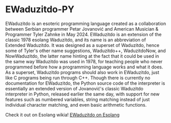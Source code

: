 # EWaduzitdo-PY
EWaduzitdo is an esoteric programming language created as a collaboration between Serbian programmer Petar Jovanović and American Musician & Programmer Tyler Zahnke in May 2024. 
EWaduzitdo is an extension of the classic 1978 esolang Waduzitdo, and its name is an abbreviation of Extended Waduzitdo. It was designed as a superset of Waduzitdo, hence some of Tyler's other name suggestions, Waduzitdo++, WaduzitdoNow, and NowWaduzitdo, the latter name hinting at the fact that it could be used in the same way Waduzitdo was used in 1978, for teaching people who never programmed before how a programming language works and what it does. As a superset, Waduzitdo programs should also work in EWaduzitdo, just like C programs being run through C++. Though there is currently no documentation for EWaduzitdo, the Python source code of the interpreter is essentially an extended version of Jovanović's classic Waduzitdo interpreter in Python, released earlier the same day, with support for new features such as numbered variables, string matching instead of just individual character matching, and even basic arithmetic functions.

Check it out on Esolang wikia! [EWaduzitdo on Esolang](https://esolangs.org/wiki/EWaduzitdo)

